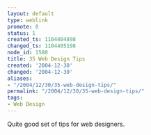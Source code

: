 ```yaml
---
layout: default
type: weblink
promote: 0
status: 1
created_ts: 1104404898
changed_ts: 1104405198
node_id: 1580
title: 35 Web Design Tips
created: '2004-12-30'
changed: '2004-12-30'
aliases:
- "/2004/12/30/35-web-design-tips/"
permalink: "/2004/12/30/35-web-design-tips/"
tags:
- Web Design
---
```

Quite good set of tips for web designers.
